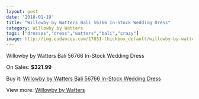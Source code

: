 ```yaml
---
layout: post
date: '2018-01-19'
title: "Willowby by Watters Bali 56766 In-Stock Wedding Dress"
category: Willowby by Watters
tags: ["dresses","dress","watters","bali","crazy"]
image: http://img.eudances.com/17851-thickbox_default/willowby-by-watters-bali-56766-in-stock-wedding-dress.jpg
---
```

Willowby by Watters Bali 56766 In-Stock Wedding Dress

On Sales: **$321.99**
<a href="https://www.eudances.com/en/willowby-by-watters/5188-willowby-by-watters-bali-56766-in-stock-wedding-dress.html"><amp-img layout="responsive" width="600" height="600" src="//img.eudances.com/17851-thickbox_default/willowby-by-watters-bali-56766-in-stock-wedding-dress.jpg" alt="Willowby by Watters Bali 56766 In-Stock Wedding Dress 0" /></a>
<a href="https://www.eudances.com/en/willowby-by-watters/5188-willowby-by-watters-bali-56766-in-stock-wedding-dress.html"><amp-img layout="responsive" width="600" height="600" src="//img.eudances.com/17855-thickbox_default/willowby-by-watters-bali-56766-in-stock-wedding-dress.jpg" alt="Willowby by Watters Bali 56766 In-Stock Wedding Dress 1" /></a>
<a href="https://www.eudances.com/en/willowby-by-watters/5188-willowby-by-watters-bali-56766-in-stock-wedding-dress.html"><amp-img layout="responsive" width="600" height="600" src="//img.eudances.com/17854-thickbox_default/willowby-by-watters-bali-56766-in-stock-wedding-dress.jpg" alt="Willowby by Watters Bali 56766 In-Stock Wedding Dress 2" /></a>
<a href="https://www.eudances.com/en/willowby-by-watters/5188-willowby-by-watters-bali-56766-in-stock-wedding-dress.html"><amp-img layout="responsive" width="600" height="600" src="//img.eudances.com/17853-thickbox_default/willowby-by-watters-bali-56766-in-stock-wedding-dress.jpg" alt="Willowby by Watters Bali 56766 In-Stock Wedding Dress 3" /></a>
<a href="https://www.eudances.com/en/willowby-by-watters/5188-willowby-by-watters-bali-56766-in-stock-wedding-dress.html"><amp-img layout="responsive" width="600" height="600" src="//img.eudances.com/17852-thickbox_default/willowby-by-watters-bali-56766-in-stock-wedding-dress.jpg" alt="Willowby by Watters Bali 56766 In-Stock Wedding Dress 4" /></a>

Buy it: [Willowby by Watters Bali 56766 In-Stock Wedding Dress](https://www.eudances.com/en/willowby-by-watters/5188-willowby-by-watters-bali-56766-in-stock-wedding-dress.html "Willowby by Watters Bali 56766 In-Stock Wedding Dress")

View more: [Willowby by Watters](https://www.eudances.com/en/48-willowby-by-watters "Willowby by Watters")